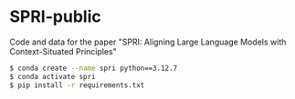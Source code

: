 # SPRI-public
Code and data for the paper "SPRI: Aligning Large Language Models with Context-Situated Principles"

```bash
$ conda create --name spri python==3.12.7
$ conda activate spri
$ pip install -r requirements.txt
```